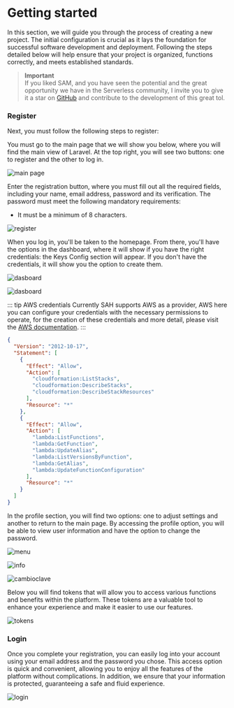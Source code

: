 # Getting started

In this section, we will guide you through the process of creating a new project. The initial configuration is crucial as it lays the foundation for successful software development and deployment. Following the steps detailed below will help ensure that your project is organized, functions correctly, and meets established standards.

> **Important** <br>
> If you liked SAM, and you have seen the potential and the great opportunity we have in the Serverless community, I invite you to give it a star on [GitHub](https://github.com/FSHLL/sam) and contribute to the development of this great tol.

<!-- ## Create project -->

### Register

Next, you must follow the following steps to register:

You must go to the main page that we will show you below, where you will find the main view of Laravel. At the top right, you will see two buttons: one to register and the other to log in.

![main page](/images/cap1.png)

Enter the registration button, where you must fill out all the required fields, including your name, email address, password and its verification.
The password must meet the following mandatory requirements:

- It must be a minimum of 8 characters.

![register](/images/cap2.png)

When you log in, you'll be taken to the homepage. From there, you'll have the options in the dashboard, where it will show if you have the right credentials: the Keys Config section will appear. If you don't have the credentials, it will show you the option to create them.

![dasboard](/images/cap3.png)

![dasboard](/images/cap9.png)

::: tip AWS credentials
Currently SAH supports AWS as a provider, AWS here you can configure your credentials with the necessary permissions to operate, for the creation of these credentials and more detail, please visit the [AWS documentation](https://docs.aws.amazon.com/IAM/latest/UserGuide/id_credentials_access-keys.html).
:::

```json
{
  "Version": "2012-10-17",
  "Statement": [
    {
      "Effect": "Allow",
      "Action": [
        "cloudformation:ListStacks",
        "cloudformation:DescribeStacks",
        "cloudformation:DescribeStackResources"
      ],
      "Resource": "*"
    },
    {
      "Effect": "Allow",
      "Action": [
        "lambda:ListFunctions",
        "lambda:GetFunction",
        "lambda:UpdateAlias",
        "lambda:ListVersionsByFunction",
        "lambda:GetAlias",
        "lambda:UpdateFunctionConfiguration"
      ],
      "Resource": "*"
    }
  ]
}

```

In the profile section, you will find two options: one to adjust settings and another to return to the main page. By accessing the profile option, you will be able to view user information and have the option to change the password.

![menu](/images/cap4.png)

![info](/images/cap5.png)

![cambioclave](/images/cap6.png)

Below you will find tokens that will allow you to access various functions and benefits within the platform. These tokens are a valuable tool to enhance your experience and make it easier to use our features.

![tokens](/images/cap7.png)

### Login

Once you complete your registration, you can easily log into your account using your email address and the password you chose. This access option is quick and convenient, allowing you to enjoy all the features of the platform without complications. In addition, we ensure that your information is protected, guaranteeing a safe and fluid experience.

![login](/images/cap8.png)